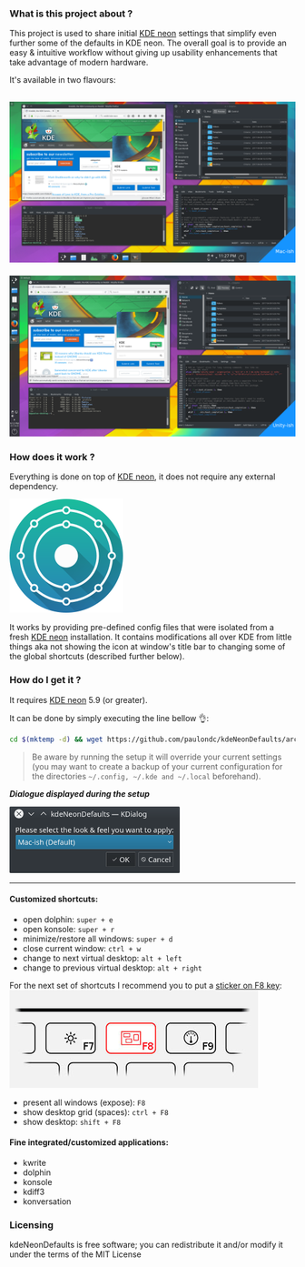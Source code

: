 ### What is this project about ?

This project is used to share initial [KDE neon](https://neon.kde.org/) settings that simplify even further some of the defaults in KDE neon. The overall goal is to provide an easy & intuitive workflow without giving up usability enhancements that take advantage of modern hardware.

It's available in two flavours:

![screenshot](./data/mac-ish-screenshot.png)
---
![screenshot](./data/unity-ish-screenshot.png)

### How does it work ?
Everything is done on top of [KDE neon](https://neon.kde.org/), it does not require any external dependency.

![KDE neon](./data/neon-logo.png)

It works by providing pre-defined config files that were isolated from a fresh [KDE neon](https://neon.kde.org/) installation. It contains modifications all over KDE from little things aka not showing the icon at window's title bar to changing some of the global shortcuts (described further below).

### How do I get it ?
It requires [KDE neon](https://neon.kde.org/) 5.9 (or greater).

It can be done by simply executing the line bellow :ok_hand::
```bash
cd $(mktemp -d) && wget https://github.com/paulondc/kdeNeonDefaults/archive/master.zip -O kdeNeonDefaults.zip && unzip kdeNeonDefaults.zip && cd kdeNeonDefaults-master && ./setup
```

> Be aware by running the setup it will override your current settings (you may want to create a backup of your current configuration for the directories  `~/.config, ~/.kde and ~/.local` beforehand).

***Dialogue displayed during the setup***

![setup](./data/setup-ui.png)

---

#### Customized shortcuts:
- open dolphin:  `super + e`
- open konsole: `super + r`
- minimize/restore all windows: `super + d`
- close current window: `ctrl + w`
- change to next virtual desktop: `alt + left`
- change to previous virtual desktop: `alt + right`

For the next set of shortcuts I recommend you to put a [sticker on F8 key](./data/f8-sticker.png):
![key](./data/kde-expose-key.jpg)

- present all windows (expose): `F8`
- show desktop grid (spaces): `ctrl + F8`
- show desktop: `shift + F8`

#### Fine integrated/customized applications:
- kwrite
- dolphin
- konsole
- kdiff3
- konversation

### Licensing
kdeNeonDefaults is free software; you can redistribute it and/or modify it under the terms of the MIT License

